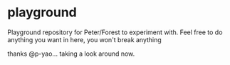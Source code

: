 # playground
Playground repository for Peter/Forest to experiment with. Feel free to do anything you want in here, you won't break anything

thanks @p-yao... taking a look around now.
